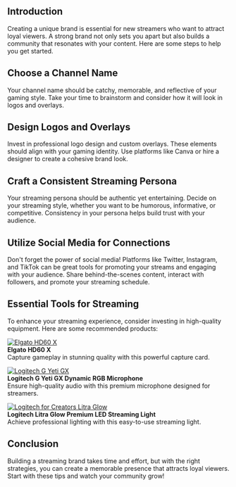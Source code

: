 ## Introduction  
Creating a unique brand is essential for new streamers who want to attract loyal viewers. A strong brand not only sets you apart but also builds a community that resonates with your content. Here are some steps to help you get started.

## Choose a Channel Name  
Your channel name should be catchy, memorable, and reflective of your gaming style. Take your time to brainstorm and consider how it will look in logos and overlays.

## Design Logos and Overlays  
Invest in professional logo design and custom overlays. These elements should align with your gaming identity. Use platforms like Canva or hire a designer to create a cohesive brand look.

## Craft a Consistent Streaming Persona  
Your streaming persona should be authentic yet entertaining. Decide on your streaming style, whether you want to be humorous, informative, or competitive. Consistency in your persona helps build trust with your audience.

## Utilize Social Media for Connections  
Don't forget the power of social media! Platforms like Twitter, Instagram, and TikTok can be great tools for promoting your streams and engaging with your audience. Share behind-the-scenes content, interact with followers, and promote your streaming schedule.

## Essential Tools for Streaming  
To enhance your streaming experience, consider investing in high-quality equipment. Here are some recommended products:

[![Elgato HD60 X](https://www.gamestreamingsetup.com/elgato-hd60-x.jpg)](https://amzn.to/4dZtxVc)  
**Elgato HD60 X**  
Capture gameplay in stunning quality with this powerful capture card.
  
[![Logitech G Yeti GX](https://www.gamestreamingsetup.com/logitech-g-yeti-gx.jpg)](https://amzn.to/446et4B)  
**Logitech G Yeti GX Dynamic RGB Microphone**  
Ensure high-quality audio with this premium microphone designed for streamers.
  
[![Logitech for Creators Litra Glow](https://www.gamestreamingsetup.com/logitech-litra-glow.jpg)](https://amzn.to/4l3fnVr)  
**Logitech Litra Glow Premium LED Streaming Light**  
Achieve professional lighting with this easy-to-use streaming light.

## Conclusion  
Building a streaming brand takes time and effort, but with the right strategies, you can create a memorable presence that attracts loyal viewers. Start with these tips and watch your community grow!